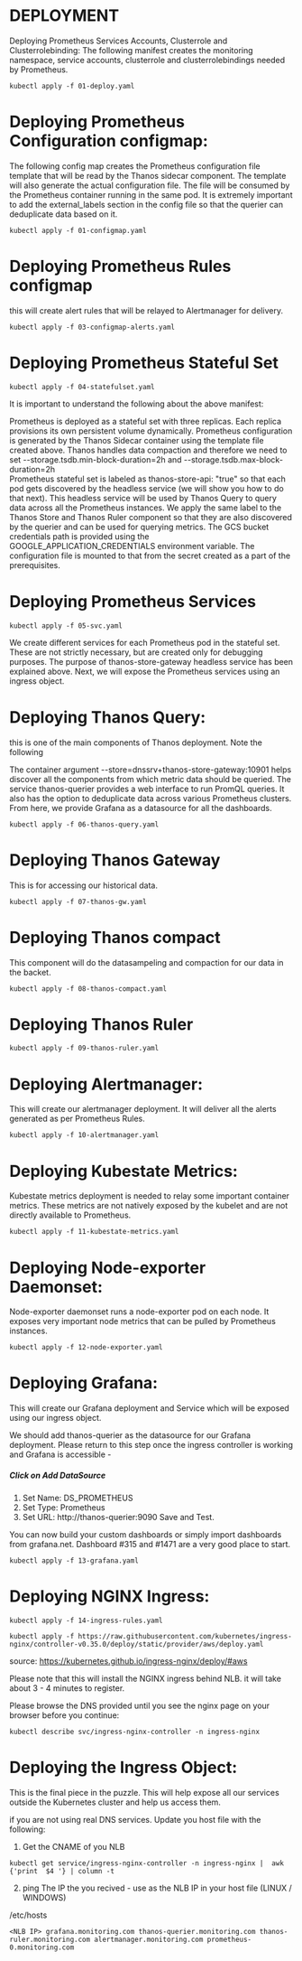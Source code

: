 # DEPLOYMENT 
Deploying Prometheus Services Accounts, Clusterrole and Clusterrolebinding: The following manifest creates the monitoring namespace, service accounts, clusterrole and clusterrolebindings needed by Prometheus. 
~~~
kubectl apply -f 01-deploy.yaml
~~~

# Deploying Prometheus Configuration configmap: 
The following config map creates the Prometheus configuration file template that will be read by the Thanos sidecar component. The template will also generate the actual configuration file. The file will be consumed by the Prometheus container running in the same pod. It is extremely important to add the external_labels section in the config file so that the querier can deduplicate data based on it.

~~~
kubectl apply -f 01-configmap.yaml
~~~

# Deploying Prometheus Rules configmap
this will create alert rules that will be relayed to Alertmanager for delivery.

~~~
kubectl apply -f 03-configmap-alerts.yaml
~~~

# Deploying Prometheus Stateful Set

~~~
kubectl apply -f 04-statefulset.yaml
~~~

It is important to understand the following about the above manifest:

Prometheus is deployed as a stateful set with three replicas. Each replica provisions its own persistent volume dynamically. 
Prometheus configuration is generated by the Thanos Sidecar container using the template file created above.
Thanos handles data compaction and therefore we need to set --storage.tsdb.min-block-duration=2h and --storage.tsdb.max-block-duration=2h  
Prometheus stateful set is labeled as thanos-store-api: "true" so that each pod gets discovered by the headless service (we will show you how to do that next). This headless service will be used by Thanos Query to query data across all the Prometheus instances. 
We apply the same label to the Thanos Store and Thanos Ruler component so that they are also discovered by the querier and can be used for querying metrics. 
The GCS bucket credentials path is provided using the GOOGLE_APPLICATION_CREDENTIALS environment variable. The configuration file is mounted to that from the secret created as a part of the prerequisites. 


# Deploying Prometheus Services
~~~
kubectl apply -f 05-svc.yaml
~~~

We create different services for each Prometheus pod in the stateful set. These are not strictly necessary, but are created only for debugging purposes. The purpose of thanos-store-gateway headless service has been explained above. Next, we will expose the Prometheus services using an ingress object. 


# Deploying Thanos Query: 
this is one of the main components of Thanos deployment. Note the following

The container argument --store=dnssrv+thanos-store-gateway:10901 helps discover all the components from which metric data should be queried.
The service thanos-querier provides a web interface to run PromQL queries. It also has the option to deduplicate data across various Prometheus clusters. 
From here, we provide Grafana as a datasource for all the dashboards.

~~~
kubectl apply -f 06-thanos-query.yaml
~~~

# Deploying Thanos Gateway
This is for accessing our historical data.
~~~
kubectl apply -f 07-thanos-gw.yaml
~~~
# Deploying Thanos compact

This component will do the datasampeling and compaction for our data in the backet.

~~~
kubectl apply -f 08-thanos-compact.yaml
~~~

# Deploying Thanos Ruler
~~~
kubectl apply -f 09-thanos-ruler.yaml
~~~

# Deploying Alertmanager: 
This will create our alertmanager deployment. It will deliver all the alerts generated as per Prometheus Rules.

~~~
kubectl apply -f 10-alertmanager.yaml
~~~

# Deploying Kubestate Metrics:
Kubestate metrics deployment is needed to relay some important container metrics. These metrics are not natively exposed by the kubelet and are not directly available to Prometheus.

~~~
kubectl apply -f 11-kubestate-metrics.yaml
~~~

# Deploying Node-exporter Daemonset:
Node-exporter daemonset runs a node-exporter pod on each node. It exposes very important node metrics that can be pulled by Prometheus instances. 

~~~
kubectl apply -f 12-node-exporter.yaml
~~~

# Deploying Grafana: 
This will create our Grafana deployment and Service which will be exposed using our ingress object. 

We should add thanos-querier as the datasource for our Grafana deployment. Please return to this step once the ingress controller is working and Grafana is accessible - 

##### Click on Add DataSource
1. Set Name: DS_PROMETHEUS 
2. Set Type: Prometheus 
3. Set URL: http://thanos-querier:9090
Save and Test. 

You can now build your custom dashboards or simply import dashboards from grafana.net. Dashboard #315 and #1471 are a very good place to start. 


~~~
kubectl apply -f 13-grafana.yaml
~~~


# Deploying NGINX Ingress: 

~~~
kubectl apply -f 14-ingress-rules.yaml
~~~

~~~
kubectl apply -f https://raw.githubusercontent.com/kubernetes/ingress-nginx/controller-v0.35.0/deploy/static/provider/aws/deploy.yaml
~~~
source: https://kubernetes.github.io/ingress-nginx/deploy/#aws

Please note that this will install the NGINX ingress behind NLB. it will take about 3 - 4 minutes to register.

Please browse the DNS provided until you see the nginx page on your browser before you continue:
~~~
kubectl describe svc/ingress-nginx-controller -n ingress-nginx
~~~


# Deploying the Ingress Object: 
This is the final piece in the puzzle. This will help expose all our services outside the Kubernetes cluster and help us access them. 

if you are not using real DNS services.
Update you host file with the following:

1. Get the CNAME of you NLB 
~~~
kubectl get service/ingress-nginx-controller -n ingress-nginx |  awk {'print  $4 '} | column -t
~~~
2. ping <CNAME>
The IP the you recived - use as the NLB IP in your host file (LINUX / WINDOWS)

/etc/hosts
~~~
<NLB IP> grafana.monitoring.com thanos-querier.monitoring.com thanos-ruler.monitoring.com alertmanager.monitoring.com prometheus-0.monitoring.com
~~~



